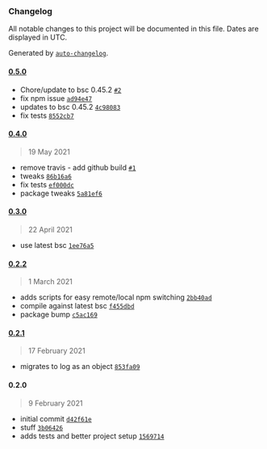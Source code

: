 ### Changelog

All notable changes to this project will be documented in this file. Dates are displayed in UTC.

Generated by [`auto-changelog`](https://github.com/CookPete/auto-changelog).

#### [0.5.0](https://github.com/georgejecook/roku-log-bsc-plugin/compare/0.4.0...0.5.0)

- Chore/update to bsc 0.45.2 [`#2`](https://github.com/georgejecook/roku-log-bsc-plugin/pull/2)
- fix npm issue [`ad94e47`](https://github.com/georgejecook/roku-log-bsc-plugin/commit/ad94e4751f838d739da1f1bd4528355e68ba9349)
- updates to bsc 0.45.2 [`4c98083`](https://github.com/georgejecook/roku-log-bsc-plugin/commit/4c980834a3a566fa459ab0b6d4aba46e4d743683)
- fix tests [`8552cb7`](https://github.com/georgejecook/roku-log-bsc-plugin/commit/8552cb75f6dcb1bfb3b24959d963ad2501905e28)

#### [0.4.0](https://github.com/georgejecook/roku-log-bsc-plugin/compare/0.3.0...0.4.0)

> 19 May 2021

- remove travis - add github build [`#1`](https://github.com/georgejecook/roku-log-bsc-plugin/pull/1)
- tweaks [`86b16a6`](https://github.com/georgejecook/roku-log-bsc-plugin/commit/86b16a6fa2bf550643e8860e3bed2c89d532e1d6)
- fix tests [`ef000dc`](https://github.com/georgejecook/roku-log-bsc-plugin/commit/ef000dc27e9b97bdf3c652036006427c092f9b2c)
- package tweaks [`5a81ef6`](https://github.com/georgejecook/roku-log-bsc-plugin/commit/5a81ef6ffa902504f6b404a474ad26a88da0c312)

#### [0.3.0](https://github.com/georgejecook/roku-log-bsc-plugin/compare/0.2.2...0.3.0)

> 22 April 2021

- use latest bsc [`1ee76a5`](https://github.com/georgejecook/roku-log-bsc-plugin/commit/1ee76a549205ffa24b18aa5fecc356408c9b0f67)

#### [0.2.2](https://github.com/georgejecook/roku-log-bsc-plugin/compare/0.2.1...0.2.2)

> 1 March 2021

- adds scripts for easy remote/local npm switching [`2bb40ad`](https://github.com/georgejecook/roku-log-bsc-plugin/commit/2bb40ad8a2faf948b9c870444ac36e31b4ff5283)
- compile against latest bsc [`f455dbd`](https://github.com/georgejecook/roku-log-bsc-plugin/commit/f455dbdcf91117d99964e4a08d5b7c7bb68389e9)
- package bump [`c5ac169`](https://github.com/georgejecook/roku-log-bsc-plugin/commit/c5ac1694de22f4ec2ee6a9f7c62b712b4ba0c5ef)

#### [0.2.1](https://github.com/georgejecook/roku-log-bsc-plugin/compare/0.2.0...0.2.1)

> 17 February 2021

- migrates to log as an object [`853fa09`](https://github.com/georgejecook/roku-log-bsc-plugin/commit/853fa09feb41a716d3efdd9f657a9a4aea33292b)

#### 0.2.0

> 9 February 2021

- initial commit [`d42f61e`](https://github.com/georgejecook/roku-log-bsc-plugin/commit/d42f61e5dcf6ccb7776968573d6370ef4f16d75a)
- stuff [`3b06426`](https://github.com/georgejecook/roku-log-bsc-plugin/commit/3b064268fd5c4ccd377ed91d301fbd16b44e95f3)
- adds tests and better project setup [`1569714`](https://github.com/georgejecook/roku-log-bsc-plugin/commit/1569714a17d9841b05bdce8794a54851702c521a)
